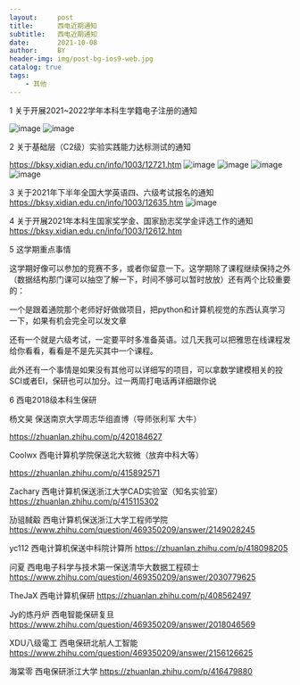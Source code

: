 ```yaml
---
layout:     post
title:      西电近期通知
subtitle:   西电近期通知
date:       2021-10-08
author:     BY
header-img: img/post-bg-ios9-web.jpg
catalog: true
tags:
    - 其他 
---
```

1 关于开展2021~2022学年本科生学籍电子注册的通知

![image](https://user-images.githubusercontent.com/24884878/136504174-9f48aabb-141b-4592-a860-3fc8f0106637.png)
![image](https://user-images.githubusercontent.com/24884878/136504195-25f21e63-ab25-4049-999d-6d51b531f6f3.png)

2 关于基础层（C2级）实验实践能力达标测试的通知

https://bksy.xidian.edu.cn/info/1003/12721.htm
![image](https://user-images.githubusercontent.com/24884878/136504230-708c1f2c-b691-4707-a216-ccd3de3e6cf9.png)
![image](https://user-images.githubusercontent.com/24884878/136504271-c896939c-bbf8-4090-bc88-699109afdbea.png)
![image](https://user-images.githubusercontent.com/24884878/136504296-d146a227-7b4c-4037-9841-6caa531e8bc8.png)
![image](https://user-images.githubusercontent.com/24884878/136504320-a58b7a0d-8dab-46b1-a34d-f1ec8142f9a8.png)


3  关于2021年下半年全国大学英语四、六级考试报名的通知
https://bksy.xidian.edu.cn/info/1003/12635.htm
![image](https://user-images.githubusercontent.com/24884878/136505081-b729e685-be8c-4e1f-9d16-3bde1176ba8c.png)

4 关于开展2021年本科生国家奖学金、国家励志奖学金评选工作的通知
https://bksy.xidian.edu.cn/info/1003/12612.htm

5 这学期重点事情 

这学期好像可以参加的竞赛不多，或者你留意一下。这学期除了课程继续保持之外（数据结构那门课可以抽空了解一下，时间不够可以暂时放放）还有两个比较重要的：

一个是跟着通院那个老师好好做做项目，把python和计算机视觉的东西认真学习一下，如果有机会完全可以发文章

还有一个就是六级考试，一定要平时多准备英语。过几天我可以把雅思在线课程发给你看看，看看是不是先买其中一个课程。

此外还有一个事情是如果没有其他可以详细写的项目，可以拿数学建模相关的投SCI或者EI，保研也可以加分。过一两周打电话再详细跟你说

6 西电2018级本科生保研

 杨文昊 保送南京大学周志华组直博（导师张利军 大牛）
 
https://zhuanlan.zhihu.com/p/420184627


Coolwx 西电计算机学院保送北大软微（放弃中科大等）

https://zhuanlan.zhihu.com/p/415892571


Zachary 西电计算机保送浙江大学CAD实验室（知名实验室）
https://zhuanlan.zhihu.com/p/415115302


劢驵馘觳 西电计算机保送浙江大学工程师学院
https://www.zhihu.com/question/469350209/answer/2149028245

yc112 西电计算机保送中科院计算所
https://zhuanlan.zhihu.com/p/418098205

问夏   西电电子科学与技术第一保送清华大数据工程硕士
https://www.zhihu.com/question/469350209/answer/2030779625


TheJaX 西电计算机保研
https://zhuanlan.zhihu.com/p/408562497


Jy的炼丹炉 西电智能保研复旦
https://www.zhihu.com/question/469350209/answer/2018046569


XDU八级電工 西电保研北航人工智能
https://www.zhihu.com/question/469350209/answer/2156126625

海棠零 西电保研浙江大学
https://zhuanlan.zhihu.com/p/416479880
